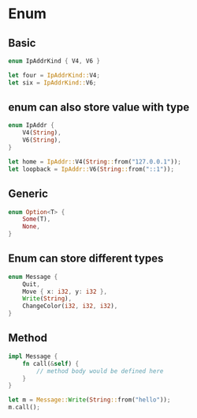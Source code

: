 Enum
====

## Basic

```rust
enum IpAddrKind { V4, V6 }

let four = IpAddrKind::V4;
let six = IpAddrKind::V6;
```

## enum can also store value with type

```rust
enum IpAddr {
    V4(String),
    V6(String),
}

let home = IpAddr::V4(String::from("127.0.0.1"));
let loopback = IpAddr::V6(String::from("::1"));
```

## Generic

```rust
enum Option<T> {
    Some(T),
    None,
}
```

## Enum can store different types

```rust
enum Message {
    Quit,
    Move { x: i32, y: i32 },
    Write(String),
    ChangeColor(i32, i32, i32),
}
```

## Method

```rust
impl Message {
    fn call(&self) {
        // method body would be defined here
    }
}

let m = Message::Write(String::from("hello"));
m.call();
```
